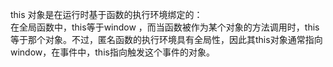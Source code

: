 this 对象是在运行时基于函数的执行环境绑定的：  
在全局函数中，this等于window ，而当函数被作为某个对象的方法调用时，this 等于那个对象。不过，匿名函数的执行环境具有全局性，因此其this对象通常指向window，在事件中，this指向触发这个事件的对象。